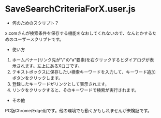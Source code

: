 # SaveSearchCriteriaForX.user.js

- 何のためのスクリプト？

x.comさんが検索条件を保存する機能をなおしてくれないので、なんとかするためのユーザースクリプトです。

- 使い方

1. ホームバナー(リンク先が"/"の"a"要素)を右クリックするとダイアログが表示されます。左上にあるXロゴです。
1. テキストボックスに保存したい検索キーワードを入力して、キーワード追加ボタンをクリックします。
1. 登録したキーワードがリンクとして表示されます。
1. リンクをクリックすると、そのキーワードで検索が実行されます。

- その他

PC版Chrome/Edge用です。他の環境でも動くかもしれませんが未検証です。
